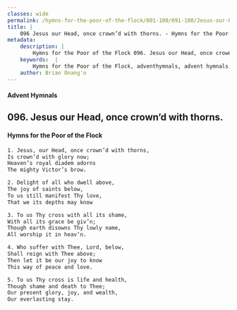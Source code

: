 ```yaml
---
classes: wide
permalink: /hymns-for-the-poor-of-the-flock/001-100/091-100/Jesus-our-Head,-once-crown’d-with-thorns/
title: |
    096 Jesus our Head, once crown’d with thorns. - Hymns for the Poor of the Flock
metadata:
    description: |
        Hymns for the Poor of the Flock 096. Jesus our Head, once crown’d with thorns.. Jesus, our Head, once crown’d with thorns, Is crown’d with glory now; Heaven’s royal diadem adorns  The mighty Victor’s brow. 
    keywords:  |
        Hymns for the Poor of the Flock, adventhymnals, advent hymnals, Jesus our Head, once crown’d with thorns., Jesus, our Head, once crown’d with thorns,, 
    author: Brian Onang'o
---
```


#### Advent Hymnals
## 096. Jesus our Head, once crown’d with thorns.
####  Hymns for the Poor of the Flock

```txt
1. Jesus, our Head, once crown’d with thorns,
Is crown’d with glory now;
Heaven’s royal diadem adorns 
The mighty Victor’s brow.

2. Delight of all who dwell above,
The joy of saints below,
To us still manifest Thy love,
That we its depths may know

3. To us Thy cross with all its shame,
With all its grace be giv’n;
Though earth disowns Thy lowly name, 
All worship it in heav’n.

4. Who suffer with Thee, Lord, below,
Shall reign with Thee above;
Then let it be our joy to know 
This way of peace and love.

5. To us Thy cross is life and health,
Though shame and death to Thee; 
Our present glory, joy, and wealth,
Our everlasting stay.
```